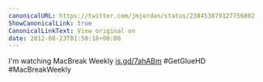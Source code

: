 ```yaml
---
canonicalURL: https://twitter.com/jmjordan/status/238453079127756802
ShowCanonicalLink: true
CanonicalLinkText: View original on
date: 2012-08-23T01:50:18+00:00
---
```

I'm watching MacBreak Weekly [is.gd/7ahABm](http://is.gd/7ahABm) #GetGlueHD #MacBreakWeekly